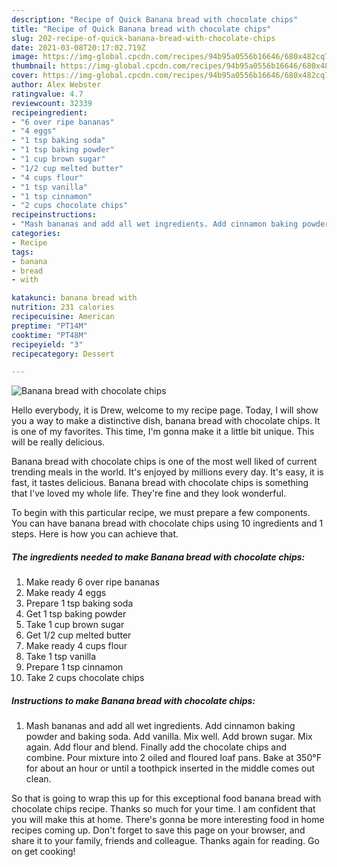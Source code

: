```yaml
---
description: "Recipe of Quick Banana bread with chocolate chips"
title: "Recipe of Quick Banana bread with chocolate chips"
slug: 202-recipe-of-quick-banana-bread-with-chocolate-chips
date: 2021-03-08T20:17:02.719Z
image: https://img-global.cpcdn.com/recipes/94b95a0556b16646/680x482cq70/banana-bread-with-chocolate-chips-recipe-main-photo.jpg
thumbnail: https://img-global.cpcdn.com/recipes/94b95a0556b16646/680x482cq70/banana-bread-with-chocolate-chips-recipe-main-photo.jpg
cover: https://img-global.cpcdn.com/recipes/94b95a0556b16646/680x482cq70/banana-bread-with-chocolate-chips-recipe-main-photo.jpg
author: Alex Webster
ratingvalue: 4.7
reviewcount: 32339
recipeingredient:
- "6 over ripe bananas"
- "4 eggs"
- "1 tsp baking soda"
- "1 tsp baking powder"
- "1 cup brown sugar"
- "1/2 cup melted butter"
- "4 cups flour"
- "1 tsp vanilla"
- "1 tsp cinnamon"
- "2 cups chocolate chips"
recipeinstructions:
- "Mash bananas and add all wet ingredients. Add cinnamon baking powder and baking soda. Add vanilla. Mix well. Add brown sugar. Mix again. Add flour and blend. Finally add the chocolate chips and combine. Pour mixture into 2 oiled and floured loaf pans. Bake at 350°F for about an hour or until a toothpick inserted in the middle comes out clean."
categories:
- Recipe
tags:
- banana
- bread
- with

katakunci: banana bread with 
nutrition: 231 calories
recipecuisine: American
preptime: "PT14M"
cooktime: "PT48M"
recipeyield: "3"
recipecategory: Dessert

---
```



![Banana bread with chocolate chips](https://img-global.cpcdn.com/recipes/94b95a0556b16646/680x482cq70/banana-bread-with-chocolate-chips-recipe-main-photo.jpg)

Hello everybody, it is Drew, welcome to my recipe page. Today, I will show you a way to make a distinctive dish, banana bread with chocolate chips. It is one of my favorites. This time, I'm gonna make it a little bit unique. This will be really delicious.

Banana bread with chocolate chips is one of the most well liked of current trending meals in the world. It's enjoyed by millions every day. It's easy, it is fast, it tastes delicious. Banana bread with chocolate chips is something that I've loved my whole life. They're fine and they look wonderful.




To begin with this particular recipe, we must prepare a few components. You can have banana bread with chocolate chips using 10 ingredients and 1 steps. Here is how you can achieve that.

<!--inarticleads1-->

##### The ingredients needed to make Banana bread with chocolate chips:

1. Make ready 6 over ripe bananas
1. Make ready 4 eggs
1. Prepare 1 tsp baking soda
1. Get 1 tsp baking powder
1. Take 1 cup brown sugar
1. Get 1/2 cup melted butter
1. Make ready 4 cups flour
1. Take 1 tsp vanilla
1. Prepare 1 tsp cinnamon
1. Take 2 cups chocolate chips




<!--inarticleads2-->

##### Instructions to make Banana bread with chocolate chips:

1. Mash bananas and add all wet ingredients. Add cinnamon baking powder and baking soda. Add vanilla. Mix well. Add brown sugar. Mix again. Add flour and blend. Finally add the chocolate chips and combine. Pour mixture into 2 oiled and floured loaf pans. Bake at 350°F for about an hour or until a toothpick inserted in the middle comes out clean.




So that is going to wrap this up for this exceptional food banana bread with chocolate chips recipe. Thanks so much for your time. I am confident that you will make this at home. There's gonna be more interesting food in home recipes coming up. Don't forget to save this page on your browser, and share it to your family, friends and colleague. Thanks again for reading. Go on get cooking!
